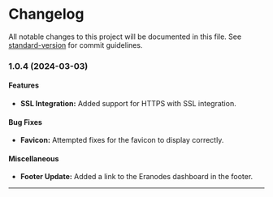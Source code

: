 # Changelog

All notable changes to this project will be documented in this file. See [standard-version](https://github.com/conventional-changelog/standard-version) for commit guidelines.

### 1.0.4 (2024-03-03)

#### Features

- **SSL Integration:** Added support for HTTPS with SSL integration.
  
#### Bug Fixes

- **Favicon:** Attempted fixes for the favicon to display correctly.

#### Miscellaneous

- **Footer Update:** Added a link to the Eranodes dashboard in the footer.

---
